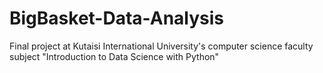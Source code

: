 # BigBasket-Data-Analysis
Final project at Kutaisi International University's computer science faculty subject "Introduction to Data Science with Python" 
